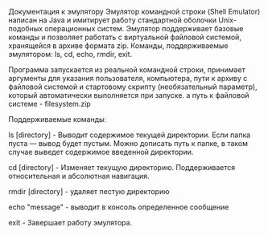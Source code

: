 Документация к эмулятору
Эмулятор командной строки (Shell Emulator) написан на Java и имитирует работу стандартной оболочки Unix-подобных операционных систем. Эмулятор поддерживает базовые команды и позволяет работать с виртуальной файловой системой, хранящейся в архиве формата zip. Команды, поддерживаемые эмулятором: ls, cd, echo, rmdir, exit.

Программа запускается из реальной командной строки, принимает аргументы для указания пользователя, компьютера, пути к архиву с файловой системой и стартовому скрипту (необязательный параметр), который автоматически выполняется при запуске. а путь к файловой системе - filesystem.zip

Поддерживаемые команды:

ls [directory] - Выводит содержимое текущей директории. Если папка пуста — вывод будет пустым. Можно дописать путь к папке, в таком случае выведет содержимое введенной директории.

cd [directory] - Изменяет текущую директорию. Поддерживается относительная и абсолютная навигация.

rmdir [directory] - удаляет пестую директорию

echo "message" - выводит в консоль определенное сообщение

exit - Завершает работу эмулятора.
